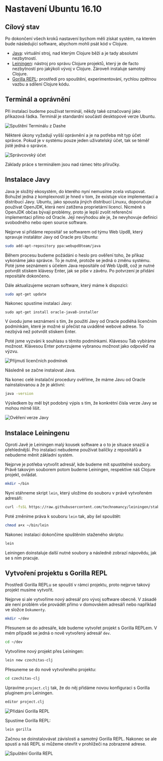 # Nastavení Ubuntu 16.10

## Cílový stav

Po dokončení všech kroků nastavení bychom měli získat systém, na kterém bude následující software, abychom mohli psát kód v Clojure.

- [Java](https://java.com/): virtuální stroj, nad kterým Clojure běží a je tady absolutní nezbytností.
- [Leiningen](https://leiningen.org/): nástroj pro správu Clojure projektů, který je de facto nezbytností pro jakýkoli vývoj v Clojure. Zároveň instaluje samotný Clojure.
- [Gorilla REPL](http://gorilla-repl.org/index.html): prostředí pro spouštění, experimentování, rychlou zpětnou vazbu a sdílení Clojure kódu.


## Terminál a oprávnění

Při instalaci budeme používat terminál, někdy také označovaný jako příkazová řádka. Terminál je standardní součástí desktopové verze Ubuntu.

![Spuštění Terminálu z Dashe](images/ubuntu/launch-terminal.png)

Některé úkony vyžadují vyšší oprávnění a je na potřeba mít typ účet správce. Pokud je v systému pouze jeden uživatelský účet, tak se téměř jistě jedná o správce.

![Správcovský účet](images/ubuntu/administrator-account.png)

Základy práce s terminálem jsou nad rámec této příručky.

## Instalace Javy

Java je složitý ekosystém, do kterého nyní nemusíme zcela vstupovat. Bohužel jedna z komplexností je hned v tom, že existuje více implementací a distribucí Javy. Ubuntu, jako spousta jiných distribucí Linuxu, doporučuje používat OpenJDK, která není zatížena proprietární licencí. Nicméně s OpenJDK občas bývají problémy, proto je lepší zvolit referenční implementaci přímo od Oracle. Její nevýhodou ale je, že nevyhovuje definici svobodného nebo open source software.

Nejprve si přidáme repositář se softwarem od týmu Web Upd8, který spravuje instalátor Javy od Oracle pro Ubuntu:

```bash
sudo add-apt-repository ppa:webupd8team/java
```

Během procesu budeme požádáni o heslo pro ověření toho, že příkaz vykonáme jako správce. To je nutné, protože se jedná o změnu systému. Poté jsme seznámeni s účelem Java repositáře od Web Upd8, což je nutné potvrdit stiskem klávesy Enter, jak se píše v závěru. Po potvrzení je přidání repositáře dokončeno.

Dále aktualizujeme seznam software, který máme k dispozici:

```bash
sudo apt-get update
```

Nakonec spustíme instalaci Javy:

```
sudo apt-get install oracle-java8-installer
```

V úvodu jsme seznámeni s tím, že použití Javy od Oracle podléhá licenčním podmínkám, které je možné si přečíst na uváděné webové adrese. To nezbývá než potvrdit stiskem Enter.

Poté jsme vyzváni k souhlasu s těmito podmínkami. Klávesou Tab vybíráme možnost. Klávesou Enter potvrzujeme vybranou možnost jako odpověď na výzvu.

![Přijmutí licenčních podmínek](images/ubuntu/java-license.png)

Následně se začne instalovat Java.

Na konec celé instalační procedury ověříme, že máme Javu od Oracle nainstalovanou a že je aktivní:

```bash
java -version
```

Výsledkem by měl být podobný výpis s tím, že konkrétní čísla verze Javy se mohou mírně lišit.

![Ověření verze Javy](images/ubuntu/verify-java.png)


## Instalace Leiningenu

Oproti Javě je Leiningen malý kousek software a o to je situace snazší a přehlednější. Pro instalaci nebudeme používat balíčky z repositářů a nebudeme měnit základní systém.

Nejprve je potřeba vytvořit adresář, kde budeme mít spustitelné soubory. Právě takovým souborem potom budeme Leiningen, respektive náš Clojure projekt, ovládat.

```bash
mkdir ~/bin
```

Nyní stáhneme skript `lein`, který uložíme do souboru v právě vytvořeném adresáři:

```bash
curl -fsSL https://raw.githubusercontent.com/technomancy/leiningen/stable/bin/lein > ~/bin/lein
```

Poté změníme práva k souboru `lein` tak, aby šel spouštět:

```bash
chmod a+x ~/bin/lein
```

Nakonec instalaci dokončíme spuštěním staženého skriptu:

```bash
lein
```

Leiningen doinstaluje další nutné soubory a následně zobrazí nápovědu, jak se s ním pracuje.


## Vytvoření projektu s Gorilla REPL

Prostředí Gorilla REPLu se spouští v rámci projektu, proto nejprve takový projekt musíme vytvořit.

Nejprve si ale vytvoříme nový adresář pro vývoj software obecně. V zásadě ale není problém vše provádět přímo v domovském adresáři nebo například ve složce `Dokumenty`.

```bash
mkdir ~/dev
```

Přesunem se do adresáře, kde budeme vytvořet projekt s Gorilla REPLem. V mém případě se jedná o nově vytvořený adresář `dev`.

```bash
cd ~/dev
```

Vytvoříme nový projekt přes Leiningen:

```bash
lein new czechitas-clj
```

Přesuneme se do nově vytvořeného projektu:

```bash
cd czechitas-clj
```

Upravíme `project.clj` tak, že do něj přidáme novou konfiguraci s Gorilla pluginem pro Leiningen.

```bash
editor project.clj
```

![Přidání Gorilla REPL](images/ubuntu/gorilla-plugin.png)

Spustíme Gorilla REPL:

```bash
lein gorilla
```

Začnou se doinstalovávat závislosti a samotný Gorilla REPL. Nakonec se ale spustí a náš REPL si můžeme otevřít v prohlížeči na zobrazené adrese.

![Spuštění Gorilla REPL](images/ubuntu/launch-gorilla.png)